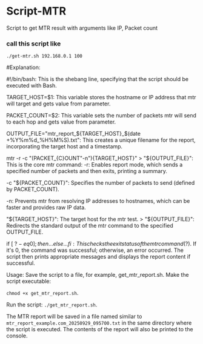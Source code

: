 # Script-MTR
Script to get MTR result with arguments like IP, Packet count


### call this script like 
```./get-mtr.sh 192.168.0.1 100```


#Explanation:     

#!/bin/bash: This is the shebang line, specifying that the script should be executed with Bash. 

TARGET_HOST=$1: This variable stores the hostname or IP address that mtr will target and gets value from parameter. 

PACKET_COUNT=$2: This variable sets the number of packets mtr will send to each hop and gets value from parameter. 

OUTPUT_FILE="mtr_report_${TARGET_HOST}_$(date +%Y%m%d_%H%M%S).txt": This creates a unique filename for the report, incorporating the target host and a timestamp. 

mtr -r -c "\(PACKET_{C}OUNT"-n"\){TARGET_HOST}" > "${OUTPUT_FILE}": This is the core mtr command: -r: Enables report mode, which sends a specified number of packets and then exits, printing a summary. 

-c "${PACKET_COUNT}": Specifies the number of packets to send (defined by PACKET_COUNT). 

-n: Prevents mtr from resolving IP addresses to hostnames, which can be faster and provides raw IP data.

"${TARGET_HOST}": The target host for the mtr test. > "${OUTPUT_FILE}": Redirects the standard output of the mtr command to the specified OUTPUT_FILE. 

if [ $? -eq 0 ]; then ... else ... fi: This checks the exit status of the mtr command ($?). If it's 0, the command was successful; otherwise, an error occurred. The script then prints appropriate messages and displays the report content if successful.          

Usage:     Save the script to a file, for example, get_mtr_report.sh. Make the script executable: 

```chmod +x get_mtr_report.sh```. 

Run the script: ```./get_mtr_report.sh```.           

The MTR report will be saved in a file named similar to ``` mtr_report_example.com_20250929_095700.txt ``` in the same directory where the script is executed. The contents of the report will also be printed to the console.
